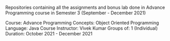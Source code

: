 Repositories containing all the assignments and bonus lab done in Advance Programming course in Semester 3 (September - December 2021)

Course: Advance Programming
Concepts: Object Oriented Programming
Language: Java
Course Instructor: Vivek Kumar
Groups of: 1 (Individual)
Duration: October 2021 - December 2021
